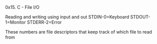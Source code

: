 0x15. C - File I/O

Reading and writing using input and out
STDIN-0=Keyboard
STDOUT-1=Monitor
STDERR-2=Error

These numbers are file descriptors that keep track of which file to read from
